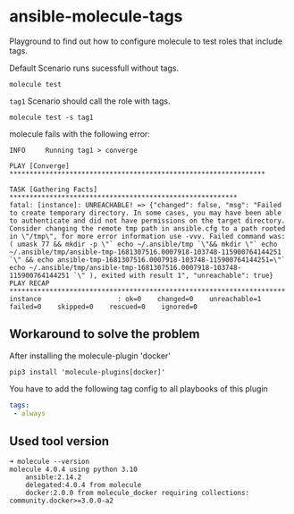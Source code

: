 # ansible-molecule-tags

Playground to find out how to configure molecule to test roles that include tags.

Default Scenario runs sucessfull without tags.

```shell
molecule test
```

`tag1` Scenario should call the role with tags.

```shell
molecule test -s tag1
```

molecule fails with the following error:

```shell
INFO     Running tag1 > converge

PLAY [Converge] ****************************************************************

TASK [Gathering Facts] *********************************************************
fatal: [instance]: UNREACHABLE! => {"changed": false, "msg": "Failed to create temporary directory. In some cases, you may have been able to authenticate and did not have permissions on the target directory. Consider changing the remote tmp path in ansible.cfg to a path rooted in \"/tmp\", for more error information use -vvv. Failed command was: ( umask 77 && mkdir -p \"` echo ~/.ansible/tmp `\"&& mkdir \"` echo ~/.ansible/tmp/ansible-tmp-1681307516.0007918-103748-115900764144251 `\" && echo ansible-tmp-1681307516.0007918-103748-115900764144251=\"` echo ~/.ansible/tmp/ansible-tmp-1681307516.0007918-103748-115900764144251 `\" ), exited with result 1", "unreachable": true}
PLAY RECAP *********************************************************************
instance                   : ok=0    changed=0    unreachable=1    failed=0    skipped=0    rescued=0    ignored=0

```

## Workaround to solve the problem

After installing the molecule-plugin 'docker'
```shell
pip3 install 'molecule-plugins[docker]'

```
 You have to add the following tag config to all playbooks of this plugin

 ```yaml
tags:
  - always 

 ```


## Used tool version

```shell
➜ molecule --version   
molecule 4.0.4 using python 3.10 
    ansible:2.14.2
    delegated:4.0.4 from molecule
    docker:2.0.0 from molecule_docker requiring collections: community.docker>=3.0.0-a2

```
